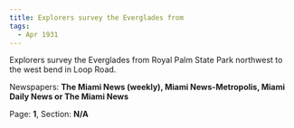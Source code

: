 ```yaml
---  
title: Explorers survey the Everglades from  
tags:  
  - Apr 1931  
---  
```

  
Explorers survey the Everglades from Royal Palm State Park northwest to the west bend in Loop Road.  
  
Newspapers: **The Miami News (weekly), Miami News-Metropolis, Miami Daily News or The Miami News**  
  
Page: **1**, Section: **N/A** 
